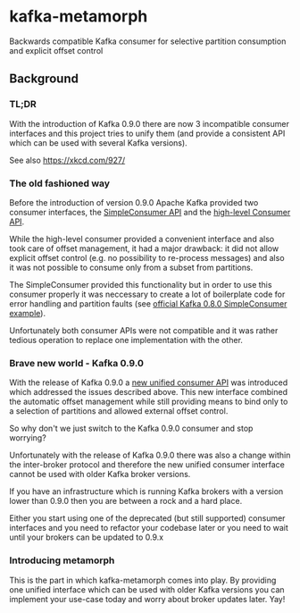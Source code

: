 # kafka-metamorph
Backwards compatible Kafka consumer for selective partition consumption and explicit offset control

## Background

### TL;DR

With the introduction of Kafka 0.9.0 there are now 3 incompatible consumer interfaces and this project tries to unify them (and provide a consistent API which can be used with several Kafka versions).

See also https://xkcd.com/927/

### The old fashioned way

Before the introduction of version 0.9.0 Apache Kafka provided two consumer interfaces,
the [SimpleConsumer API](http://kafka.apache.org/082/documentation.html#simpleconsumerapi) and the [high-level Consumer API](http://kafka.apache.org/082/documentation.html#highlevelconsumerapi).

While the high-level consumer provided a convenient interface and also took care of offset management, it had a major drawback:
it did not allow explicit offset control (e.g. no possibility to re-process messages) and also it was not possible to consume
only from a subset from partitions.

The SimpleConsumer provided this functionality but in order to use this consumer properly it was neccessary to create a
lot of boilerplate code for error handling and partition faults (see [official Kafka 0.8.0 SimpleConsumer example](https://cwiki.apache.org/confluence/display/KAFKA/0.8.0+SimpleConsumer+Example)).

Unfortunately both consumer APIs were not compatible and it was rather tedious operation to replace one implementation with the other.

### Brave new world - Kafka 0.9.0

With the release of Kafka 0.9.0 a [new unified consumer API](http://kafka.apache.org/090/documentation.html#consumerapi) was introduced which addressed the issues described above.
This new interface combined the automatic offset management while still providing means to bind only to a selection of partitions
and allowed external offset control.

So why don't we just switch to the Kafka 0.9.0 consumer and stop worrying?

Unfortunately with the release of Kafka 0.9.0 there was also a change within the inter-broker protocol and therefore
the new unified consumer interface cannot be used with older Kafka broker versions.

If you have an infrastructure which is running Kafka brokers with a version lower than 0.9.0 then you are between
a rock and a hard place.

Either you start using one of the deprecated (but still supported) consumer interfaces and you
need to refactor your codebase later or you need to wait until your brokers can be updated to 0.9.x

### Introducing metamorph

This is the part in which kafka-metamorph comes into play. By providing one unified interface which can be
used with older Kafka versions you can implement your use-case today and worry about broker updates later. Yay!